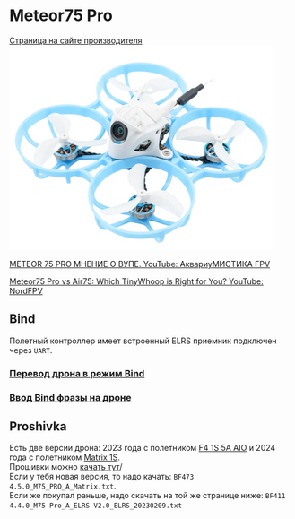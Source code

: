 # Meteor75 Pro
[Страница на сайте производителя](https://betafpv.com/collections/meteor-series/products/meteor75-pro-brushless-whoop-quadcopter)  
![](Meteor75pro.png) 

[METEOR 75 PRO МНЕНИЕ О ВУПЕ. YouTube: АквариуМИСТИКА FPV](https://www.youtube.com/watch?v=2zEOoNoXRAQ)  

[Meteor75 Pro vs Air75: Which TinyWhoop is Right for You? YouTube: NordFPV](https://www.youtube.com/watch?v=sfPQj4Wa40Y)

## Bind
Полетный контроллер имеет встроенный ELRS приемник подключен через `UART`.

### [Перевод дрона в режим Bind](./../../../60_Bind/40_Rezhim_Bind_drona_s_UART.md)

### [Ввод Bind фразы на дроне](./../../../60_Bind/44_Bind_fraza_drona_s_UART.md)

## Proshivka
Есть две версии дрона: 2023 года с полетником [F4 1S 5A AIO](https://betafpv.com/collections/brushless-flight-controller/products/f4-1s-5a-aio-brushless-flight-controller-elrs-2-4g) и 2024 года с полетником [Matrix 1S](https://betafpv.com/products/matrix-1s-brushless-flight-controller).  
Прошивки можно [качать тут](https://support.betafpv.com/hc/en-us/articles/16846305078297-CLI-for-Meteor75-Pro-2024)/  
Если у тебя новая версия, то надо качать: `BF473 4.5.0_M75_PRO_A_Matrix.txt`.  
Если же покупал раньше, надо скачать на той же странице ниже: `BF411 4.4.0_M75 Pro_A_ELRS V2.0_ELRS_20230209.txt`




